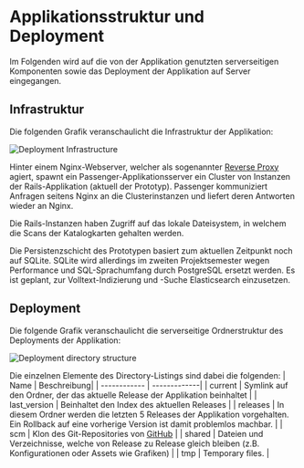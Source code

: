 # Applikationsstruktur und Deployment
Im Folgenden wird auf die von der Applikation genutzten serverseitigen Komponenten sowie das Deployment 
der Applikation auf Server eingegangen.

## Infrastruktur
Die folgenden Grafik veranschaulicht die Infrastruktur der Applikation:

![Deployment Infrastructure](https://github.com/kaphka/htwmusik/blob/master/bilder/diagramme/htwmusic_deployment_infrastructure.png "Deployment Infrastructure")

Hinter einem Nginx-Webserver, welcher als sogenannter [Reverse Proxy](https://en.wikipedia.org/wiki/Reverse_proxy) agiert, spawnt ein Passenger-Applikationsserver ein Cluster von Instanzen der Rails-Applikation (aktuell der Prototyp).
Passenger kommuniziert Anfragen seitens Nginx an die Clusterinstanzen und liefert deren Antworten wieder an Nginx.

Die Rails-Instanzen haben Zugriff auf das lokale Dateisystem, in welchem die Scans der Katalogkarten gehalten werden.

Die Persistenzschicht des Prototypen basiert zum aktuellen Zeitpunkt noch auf SQLite. SQLite wird allerdings im zweiten Projektsemester wegen Performance und SQL-Sprachumfang durch PostgreSQL ersetzt werden. Es ist geplant, 
zur Volltext-Indizierung und -Suche Elasticsearch einzusetzen.

## Deployment
Die folgende Grafik veranschaulicht die serverseitige Ordnerstruktur des Deployments der Applikation:

![Deployment directory structure](https://github.com/kaphka/htwmusik/blob/master/bilder/diagramme/htwmusic_directory_structure.png "Deployment directory structure")

Die einzelnen Elemente des Directory-Listings sind dabei die folgenden:
|  Name |  Beschreibung|
| ------------ | -------------|
| current | Symlink auf den Ordner, der das aktuelle Release der Applikation beinhaltet |
| last_version | Beinhaltet den Index des aktuellen Releases |
| releases | In diesem Ordner werden die letzten 5 Releases der Applikation vorgehalten. Ein Rollback auf eine vorherige Version ist damit problemlos machbar. |
| scm | Klon des Git-Repositories von [GitHub](https://github.com/albrechtsimon/htwmusic_webapp) |
| shared | Dateien und Verzeichnisse, welche von Release zu Release gleich bleiben (z.B. Konfigurationen oder Assets wie Grafiken) |
| tmp | Temporary files. |
